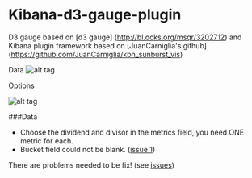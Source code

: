 # Kibana-d3-gauge-plugin

D3 gauge based on [d3 gauge] (http://bl.ocks.org/msqr/3202712) and Kibana plugin framework based on [JuanCarniglia's github] (https://github.com/JuanCarniglia/kbn_sunburst_vis)

Data
![alt tag](https://github.com/jasminehung/Kibana-d3-gauge-plugin/blob/master/kibana-d3-gauge.PNG)

Options

![alt tag](https://github.com/jasminehung/Kibana-d3-gauge-plugin/blob/master/kibana-d3-gauge2.PNG)

###Data
 * Choose the dividend and divisor in the metrics field, you need ONE metric for each.
 * Bucket field could not be blank. ([issue 1](https://github.com/jasminehung/Kibana-d3-gauge-plugin/issues))


There are problems needed to be fix! (see [issues](https://github.com/jasminehung/Kibana-d3-gauge-plugin/issues))
